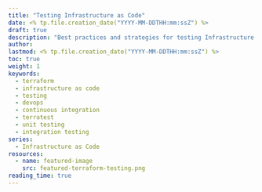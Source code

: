 ```yaml
---
title: "Testing Infrastructure as Code"
date: <% tp.file.creation_date("YYYY-MM-DDTHH:mm:ssZ") %>
draft: true
description: "Best practices and strategies for testing Infrastructure as Code (IaC) with a focus on Terraform"
author: 
lastmod: <% tp.file.creation_date("YYYY-MM-DDTHH:mm:ssZ") %>
toc: true
weight: 1
keywords:
  - terraform
  - infrastructure as code
  - testing
  - devops
  - continuous integration
  - terratest
  - unit testing
  - integration testing
series:
  - Infrastructure as Code
resources:
  - name: featured-image
    src: featured-terraform-testing.png
reading_time: true
---
```

